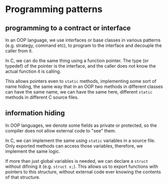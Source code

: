 
# Programming patterns

## programming to a contract or interface

In an OOP language, we use interfaces or base classes in various patterns 
(e.g. strategy, command etc), to program to the interface
and decouple the caller from it.

In C, we can do the same thing using a function pointer.
The type (or typedef) of the pointer is the interface,
and the caller does not know the actual function
it is calling.

This allows pointers even to `static` methods, implementing 
some sort of name hiding, the same way that in an OOP
two methods in different classes can have the same name,
we can have the same here, different `static` methods
in different C source files.


## information hiding

In OOP languages, we denote some fields as private or protected,
so the compiler does not allow external code to "see" them.

In C, we can implement the same using `static` variables in
a source file. Only exported methods can access those variables,
therefore, we implement the same logic.

If more than just global variables is needed, 
we can declare a `struct` without difining it (e.g. `struct x;`).
This allows us to export functions with pointers to this structure,
without external code ever knowing the contents of that structure.


